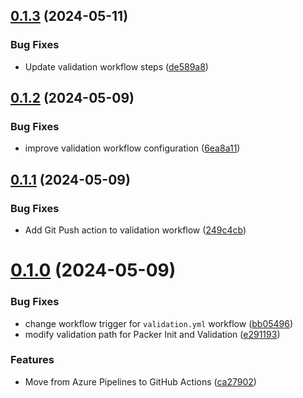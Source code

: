 ## [0.1.3](https://github.com/binary-braids/packer-esxi/compare/v0.1.2...v0.1.3) (2024-05-11)


### Bug Fixes

* Update validation workflow steps ([de589a8](https://github.com/binary-braids/packer-esxi/commit/de589a896a3a7e4cc1d64f18c51621bc29b9ef11))



## [0.1.2](https://github.com/binary-braids/packer-esxi/compare/v0.1.1...v0.1.2) (2024-05-09)


### Bug Fixes

* improve validation workflow configuration ([6ea8a11](https://github.com/binary-braids/packer-esxi/commit/6ea8a1145bfdc287da4c3ea5541a387d2b69d2a9))



## [0.1.1](https://github.com/binary-braids/packer-esxi/compare/v0.1.0...v0.1.1) (2024-05-09)


### Bug Fixes

* Add Git Push action to validation workflow ([249c4cb](https://github.com/binary-braids/packer-esxi/commit/249c4cb5ab71be934ac6dcb3cd5688ae0d46e182))



# [0.1.0](https://github.com/binary-braids/packer-esxi/compare/ca279024cbb4f4efb815159fe45b5979753d2f98...v0.1.0) (2024-05-09)


### Bug Fixes

* change workflow trigger for `validation.yml` workflow ([bb05496](https://github.com/binary-braids/packer-esxi/commit/bb054961dbbb96a6967ac5c58e39867bb99b7b3b))
* modify validation path for Packer Init and Validation ([e291193](https://github.com/binary-braids/packer-esxi/commit/e291193440189c0fb414413766318b59303fd00e))


### Features

* Move from Azure Pipelines to GitHub Actions ([ca27902](https://github.com/binary-braids/packer-esxi/commit/ca279024cbb4f4efb815159fe45b5979753d2f98))




